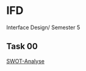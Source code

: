 # IFD
Interface Design/ Semester 5



<h2 id="task-00">Task 00</h2>
<p><a href="./SWOT Analyse-Leonie Schwall.pdf" target="_blank">SWOT-Analyse</a></p>
